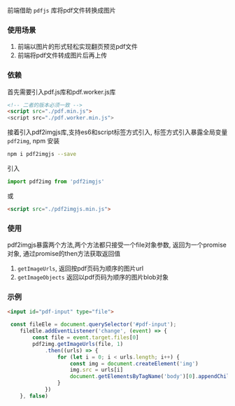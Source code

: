 前端借助 `pdfjs` 库将pdf文件转换成图片

### 使用场景
1. 前端以图片的形式轻松实现翻页预览pdf文件
2. 前端将pdf文件转成图片后再上传

### 依赖
首先需要引入pdf.js库和pdf.worker.js库
```html
<!-- 二者的版本必须一致 -->
<script src="./pdf.min.js">
<script src="./pdf.worker.min.js"> 
```
接着引入pdf2imgjs库,支持es6和script标签方式引入, 标签方式引入暴露全局变量`pdf2img`,
npm 安装
```bash
npm i pdf2imgjs --save
```
引入
```js
import pdf2img from 'pdf2imgjs'
```
或
```html
<script src="./pdf2imgjs.min.js">
```

### 使用
pdf2imgjs暴露两个方法,两个方法都只接受一个file对象参数, 返回为一个promise对象, 通过promise的then方法获取返回值
1. `getImageUrls`, 返回按pdf页码为顺序的图片url
2. `getImageObjects` 返回以pdf页码为顺序的图片blob对象

### 示例
```html
<input id="pdf-input" type="file"> 
```
```js
 const fileEle = document.querySelector('#pdf-input');
    fileEle.addEventListener('change', (event) => {
        const file = event.target.files[0]
        pdf2img.getImageUrls(file, 1)
            .then((urls) => {
                for (let i = 0; i < urls.length; i++) {
                    const img = document.createElement('img')
                    img.src = urls[i]
                    document.getElementsByTagName('body')[0].appendChild(img)
                }
            })        
    }, false)
```








